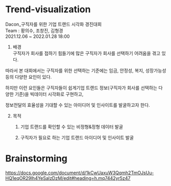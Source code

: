 # Trend-visualization

Dacon_구직자를 위한 기업 트랜드 시각화 경진대회  
Team : 황의수, 조창진, 김형경  
2021.12.06 ~ 2022.01.28 18:00   

1. 배경  
구직자가 회사를  접하기 힘들기에 많은 구직자가 회사를 선택하기 어려움을 겪고 있다.  

따라서 본 대회에서는 구직자를 위한 선택하는 기준에는 임금, 안정성, 복지, 성장가능성 등의 다양한 요인이 있다.   

하지만 이런 요인들은 구직자들이 쉽게기업 트랜드 정보(구직자가 회사를 선택하는 다양한 기준)을 빅데이터 시각화로 구현하고,   

﻿﻿﻿﻿﻿﻿﻿﻿﻿﻿정보전달의 효율성을 기대할 수 있는 아이디어 및 인사이트를 발굴하고자 한다.  



2. 목적  
	1) 기업 트랜드를 확인할 수 있는 비정형&정형 데이터 발굴  

	2) 구직자가 필요로 하는 기업 트랜드 아이디어 및 인사이트 발굴 

# Brainstorming 
https://docs.google.com/document/d/1kCwUaxuW3Qqmh2TmOJsUu-HQ1eqOR29lh4YeSaIzDzM/edit#heading=h.mq7442yr5z47


